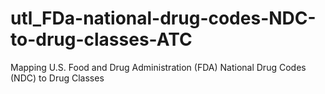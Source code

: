 # utl_FDa-national-drug-codes-NDC-to-drug-classes-ATC
Mapping U.S. Food and Drug Administration (FDA) National Drug Codes (NDC) to Drug Classes 
